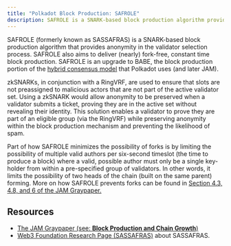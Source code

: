 ```yaml
---
title: "Polkadot Block Production: SAFROLE"
description: SAFROLE is a SNARK-based block production algorithm providing anonymity and fork-free, constant time block production in Polkadot.
---
```


SAFROLE (formerly known as SASSAFRAS) is a SNARK-based block production algorithm that provides
anonymity in the validator selection process. SAFROLE also aims to deliver (nearly) fork-free,
constant time block production. SAFROLE is an upgrade to BABE, the block production portion of the
[hybrid consensus model](./learn-consensus.md#hybrid-consensus) that
Polkadot uses (and later JAM).

zkSNARKs, in conjunction with a RingVRF, are used to ensure that slots are not preassigned to
malicious actors that are not part of the active validator set. Using a zkSNARK would allow
anonymity to be preserved when a validator submits a ticket, proving they are in the active set
without revealing their identity. This solution enables a validator to prove they are part of an
eligible group (via the RingVRF) while preserving anonymity within the block production mechanism
and preventing the likelihood of spam.

Part of how SAFROLE minimizes the possibility of forks is by limiting the possibility of multiple
valid authors per six-second timeslot (the time to produce a block) where a valid, possible author
must only be a single key-holder from within a pre-specified group of validators. In other words, it
limits the possibility of two heads of the chain (built on the same parent) forming. More on how
SAFROLE prevents forks can be found in
[Section 4.3, 4.8, and 6 of the JAM Graypaper.](https://graypaper.com/graypaper.pdf)

## Resources

- [The JAM Graypaper (see: **Block Production and Chain Growth**)](https://graypaper.com/graypaper.pdf)
- [Web3 Foundation Research Page (SASSAFRAS)](https://research.web3.foundation/Polkadot/protocols/block-production/SASSAFRAS)
  about SASSAFRAS.

